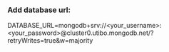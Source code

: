 ### Add database url:
DATABASE_URL=mongodb+srv://<your_username>:<your_password>@cluster0.utibo.mongodb.net/?retryWrites=true&w=majority